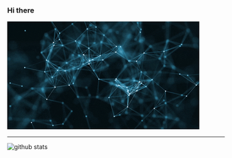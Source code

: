 ### Hi there 

![](demo/demo.gif)

---------------------------------------------------------------------------------------------------------------------------------------------------------------------------------

 

![github stats](https://github-readme-stats.vercel.app/api?username=NiketKumardheeryan&show_icons=true)

